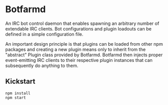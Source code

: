 # Botfarmd

An IRC bot control daemon that enables spawning an arbitrary number of extendable IRC clients. Bot configurations and plugin loadouts can be defined in a simple configuration file.

An important design principle is that plugins can be loaded from other npm packages and creating a new plugin means only to inherit from the "abstract" Plugin class provided by Botfarmd. Botfarmd then injects proper event-emitting IRC clients to their respective plugin instances that can subsequently do anything to them.

## Kickstart

```
npm install
npm start
```
